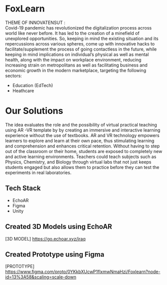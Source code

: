 # FoxLearn
THEME OF INNOVATENSUT :  
Covid-19 pandemic has revolutionized the digitalization process across world like never before. It has led to the creation of a minefield of unexplored opportunities. So, keeping in mind the existing situation and its repercussions across various spheres, come up with innovative hacks to facilitate/supplement the process of going contactless in the future, while keeping in mind implications on individual’s physical as well as mental health, along with the impact on workplace environment, reducing increasing strain on metropolitans as well as facilitating business and economic growth in the modern marketplace, targeting the following sectors:


 - Education (EdTech)
 - Heathcare
 
# Our Solutions
The idea evaluates the role and the possibility of virtual practical teaching using AR -VR  template by by creating an immersive and interactive learning experience without the use of textbooks. AR and VR technology empowers learners to explore and learn at their own pace, thus stimulating learning and comprehension and enhances critical retention.
Without having to step out of the classroom or their home, students are exposed to completely new and active learning environments. Teachers could teach subjects such as Physics, Chemistry, and Biology through virtual labs that not just keeps students engaged but also allows them to practice before they can test the experiments in real laboratories.

## Tech Stack
- EchoAR
- Figma
- Unity
## Created 3D Models using EchoAR
[3D MODEL] https://go.echoar.xyz/jraq
## Created Prototype using Figma
[PROTOTYPE] https://www.figma.com/proto/0YKkbXUcwP1flxmwNmaHzi/Foxlearn?node-id=13%3A58&scaling=scale-down
